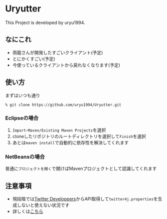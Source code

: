 # Uryutter
This Project is developed by uryu1994. 

## なにこれ
* 雨龍さんが開発したすごいクライアント(予定)
* とにかくすごい(予定)
* 今使っているクライアントから戻れなくなります(予定)

## 使い方
まずはいつも通り

```
% git clone https://github.com/uryu1994/Uryutter.git
```

### Eclipseの場合
1. ``Import``-``Maven/Existing Maven Projects``を選択
1. cloneしたリポジトリのルートディレクトリを選択して``Finish``を選択
1. あとは``maven install``で自動的に依存性を解決してくれます

### NetBeansの場合
普通に``プロジェクトを開く``で開けばMavenプロジェクトとして認識してくれます

## 注意事項
* 現段階では[Twitter Developpers](https://dev.twitter.com/)からAPI取得して``twitter4j.properties``を生成しないと使えない状況です
* 詳しくは[こちら](http://twitter4j.org/ja/)
